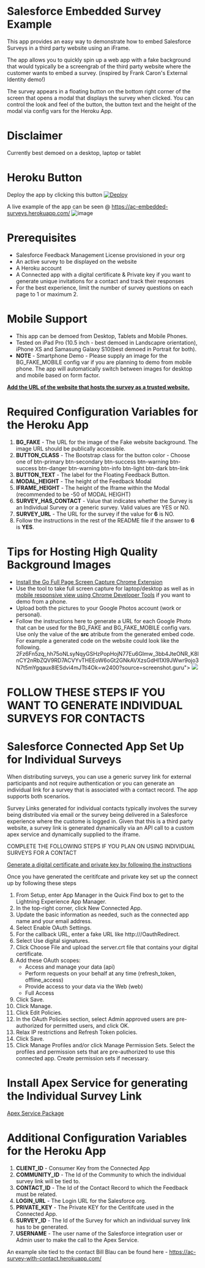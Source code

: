 # Salesforce Embedded Survey Example

This app provides an easy way to demonstrate how to embed Salesforce Surveys in a third party website using an iFrame.

The app allows you to quickly spin up a web app with a fake background that would typically be a screengrab of the third party website where the customer wants to embed a survey. (inspired by Frank Caron's External Identity demo!)

The survey appears in a floating button on the bottom right corner of the screen that opens a modal that displays the survey when clicked. You can control the look and feel of the button, the button text and the height of the modal via config vars for the Heroku App.

# Disclaimer
Currently best demoed on a desktop, laptop or tablet

# Heroku Button
Deploy the app by clicking this button
[![Deploy](https://www.herokucdn.com/deploy/button.svg)](https://heroku.com/deploy)

A live example of the app can be seen @ https://ac-embedded-surveys.herokuapp.com/
![image](https://user-images.githubusercontent.com/7586106/120673946-7b48f380-c448-11eb-8240-22efa380102a.png)

# Prerequisites

- Salesforce Feedback Management License provisioned in your org
- An active survey to be displayed on the website
- A Heroku account
- A Connected app with a digital certificate & Private key if you want to generate unique invitations for a contact and track their responses
- For the best experience, limit the number of survey questions on each page to 1 or maximum 2.

# Mobile Support

- This app can be demoed from Desktop, Tablets and Mobile Phones.
- Tested on iPad Pro (10.5 inch - best demoed in Landscapre orientation), iPhone XS and Samasung Galaxy S10(best demoed in Portrait for both).
- **NOTE** - Smartphone Demo - Please supply an image for the BG_FAKE_MOBILE config var if you are planning to demo from mobile phone. The app will automatically switch between images for desktop and mobile based on form factor.

**[Add the URL of the website that hosts the survey as a trusted website.](https://help.salesforce.com/articleView?id=task_chat_trusted_site.htm&type=5)**

# Required Configuration Variables for the Heroku App

1. **BG_FAKE** - The URL for the image of the Fake website background. The image URL should be publically accessible.
2. **BUTTON_CLASS** - The Bootstrap class for the button color - Choose one of btn-primary btn-secondary btn-success btn-warning btn-success btn-danger btn-warning btn-info btn-light btn-dark btn-link
3. **BUTTON_TEXT** - The label for the Floating Feedback Button.
4. **MODAL_HEIGHT** - The height of the Feedback Modal
5. **IFRAME_HEIGHT** - The height of the Iframe within the Modal (recommended to be -50 of MODAL HEIGHT)
6. **SURVEY_HAS_CONTACT** - Value that indicates whether the Survey is an Individual Survey or a generic survey. Valid values are YES or NO.
7. **SURVEY_URL** - The URL for the survey if the value for **6** is NO.
8. Follow the instructions in the rest of the README file if the answer to **6** is **YES**.

# Tips for Hosting High Quality Background Images

- [Install the Go Full Page Screen Capture Chrome Extension](https://chrome.google.com/webstore/detail/gofullpage-full-page-scre/fdpohaocaechififmbbbbbknoalclacl?hl=en)
- Use the tool to take full screen capture for laptop/desktop as well as in [mobile responsive view using Chrome Developer Tools](https://developer.chrome.com/docs/devtools/device-mode/) if you want to demo from a phone.
- Upload both the pictures to your Google Photos account (work or personal).
- Follow the instructions here to generate a URL for each Google Photo that can be used for the BG_FAKE and BG_FAKE_MOBILE config vars. Use only the value of the **src** atribute from the generated embed code. For example a generated code on the website could look like the following. 2Fz6Fn5zq_hh75oNLsyNqyGSHzPopHojN77Eu6GImw_3bb4JteONR_K8lnCY2nRbZQV9RD7ACVYvTHEEoW6oGt2GNkAVXzsGdHl1XI9JWwr9ojo3N7t5mYgqaux8lESdvi4mJTti4Ok=w2400?source=screenshot.guru"> <img src="**https://lh3.googleusercontent.com/2Fz6Fn5zq_hh75oNLsyNqyGSHzPopHojN77Eu6GImw_3bb4JteONR_K8lnCY2nRbZQV9RD7ACVYvTHEEoW6oGt2GNkAVXzsGdHl1XI9JWwr9ojo3N7t5mYgqaux8lESdvi4mJTti4Ok=w600-h315-p-k**" /> </a>

# FOLLOW THESE STEPS IF YOU WANT TO GENERATE INDIVIDUAL SURVEYS FOR CONTACTS

# Salesforce Connected App Set Up for Individual Surveys

When distributing surveys, you can use a generic survey link for external participants and not require authentication or you can generate an individual link for a survey that is associated with a contact record. The app supports both scenarios.

Survey Links generated for individual contacts typically involves the survey being distributed via email or the survey being delivered in a Salesforce experience where the custome is logged in. Given that this is a third party website, a survey link is generated dynamically via an API call to a custom apex service and dynamically supplied to the iframe.

COMPLETE THE FOLLOWING STEPS IF YOU PLAN ON USING INDIVIDUAL SURVEYS FOR A CONTACT

[Generate a digital certificate and private key by following the instructions](https://developer.salesforce.com/docs/atlas.en-us.sfdx_dev.meta/sfdx_dev/sfdx_dev_auth_key_and_cert.htm)

Once you have generated the ceritifcate and private key set up the connect up by following these steps

1. From Setup, enter App Manager in the Quick Find box to get to the Lightning Experience App Manager.
2. In the top-right corner, click New Connected App.
3. Update the basic information as needed, such as the connected app name and your email address.
4. Select Enable OAuth Settings.
5. For the callback URL, enter a fake URL like http://<your heroku app>/OauthRedirect.
6. Select Use digital signatures.
7. Click Choose File and upload the server.crt file that contains your digital certificate.
8. Add these OAuth scopes:
   - Access and manage your data (api)
   - Perform requests on your behalf at any time (refresh_token, offline_access)
   - Provide access to your data via the Web (web)
   - Full Access
9. Click Save.
10. Click Manage.
11. Click Edit Policies.
12. In the OAuth Policies section, select Admin approved users are pre-authorized for permitted users, and click OK.
13. Relax IP restrictions and Refresh Token policies.
14. Click Save.
15. Click Manage Profiles and/or click Manage Permission Sets. Select the profiles and permission sets that are pre-authorized to use this connected app. Create permission sets if necessary.

# Install Apex Service for generating the Individual Survey Link

[Apex Service Package](https://login.salesforce.com/packaging/installPackage.apexp?p0=04t5e0000005htQAAQ)

# Additional Configuration Variables for the Heroku App

1. **CLIENT_ID** - Consumer Key from the Connected App
2. **COMMUNITY_ID** - The Id of the Community to which the individual survey link will be tied to.
3. **CONTACT_ID** - The Id of the Contact Record to which the Feedback must be related.
4. **LOGIN_URL** - The Login URL for the Salesforce org.
5. **PRIVATE_KEY** - The Private KEY for the Ceritifcate used in the Connected App.
6. **SURVEY_ID** - The Id of the Survey for which an individual survey link has to be generated.
7. **USERNAME** - The user name of the Salesforce integration user or Admin user to make the call to the Apex Service.

An example site tied to the contact Bill Blau can be found here - https://ac-survey-with-contact.herokuapp.com/
